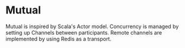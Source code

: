 # Mutual

Mutual is inspired by Scala's Actor model. Concurrency is managed by setting up Channels between participants. Remote channels are implemented by using Redis as a transport.
